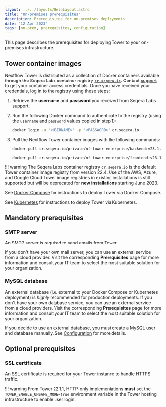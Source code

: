 ```yaml
---
layout: ../../layouts/HelpLayout.astro
title: "On-premises prerequisites"
description: Prerequisites for on-premises deployments
date: "12 Apr 2023"
tags: [on-prem, prerequisites, configuration]
---
```


This page describes the prerequisites for deploying Tower to your on-premises infrastructure.

## Tower container images

Nextflow Tower is distributed as a collection of Docker containers available through the Seqera Labs
container registry [`cr.seqera.io`](https://cr.seqera.io). Contact [support](https://support.seqera.io) to get your container access credentials. Once you have received your credentials, log in to the registry using these steps:

1. Retrieve the **username** and **password** you received from Seqera Labs support.

2. Run the following Docker command to authenticate to the registry (using the `username` and `password` values copied in step 1):

    ```bash
    docker login -u '<USERNAME>' -p '<PASSWORD>' cr.seqera.io
    ```

3. Pull the Nextflow Tower container images with the following commands:

    ```bash
    docker pull cr.seqera.io/private/nf-tower-enterprise/backend:v23.1.3

    docker pull cr.seqera.io/private/nf-tower-enterprise/frontend:v23.1.3
    ```

!!! warning
    The Seqera Labs container registry `cr.seqera.io` is the default Tower container image registry from version 22.4. Use of the AWS, Azure, and Google Cloud Tower image registries in existing installations is still supported but will be deprecated for **new installations** starting June 2023.

See [Docker Compose](../docker-compose.md) for instructions to deploy Tower via Docker Compose.

See [Kubernetes](../kubernetes.md) for instructions to deploy Tower via Kubernetes.

## Mandatory prerequisites

### SMTP server

An SMTP server is required to send emails from Tower.

If you don't have your own mail server, you can use an external service from a cloud provider. Visit the corresponding **Prerequisites** page for more information and consult your IT team to select the most suitable solution for your organization.

### MySQL database

An external database (i.e. external to your Docker Compose or Kubernetes deployment) is _highly_ recommended for production deployments. If you don't have your own database service, you can use an external service from a cloud providers. Visit the corresponding **Prerequisites** page for more information and consult your IT team to select the most suitable solution for your organization.

If you decide to use an external database, you must create a MySQL user and database manually. See [Configuration](../configuration/database_and_redis.md) for more details.

## Optional prerequisites

### SSL certificate

An SSL certificate is required for your Tower instance to handle HTTPS traffic.

!!! warning
    From Tower 22.1.1, HTTP-only implementations **must** set the `TOWER_ENABLE_UNSAFE_MODE=true` environment variable in the Tower hosting infrastructure to enable user login.
